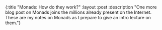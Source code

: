 {:title "Monads: How do they work?"
 :layout :post
 :description "One more blog post on Monads joins the millions already present on the Internet. These are my notes on Monads as I prepare to give an intro lecture on them."}
